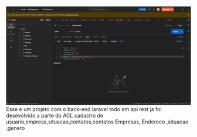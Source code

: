 ![Imagem-real-do-projeto](ambiente-api-rest.png)
Esse e um projeto com o back-end laravel todo em api rest
ja foi desevolvido  a parte do  ACL cadastro de usuario,empresa,situacao,contatos,contatos Empresas, Endereco ,situacao ,genero
